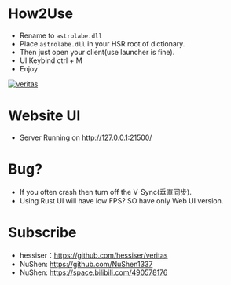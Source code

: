# How2Use
- Rename to ``astrolabe.dll``
- Place ``astrolabe.dll`` in your HSR root of dictionary.
- Then just open your client(use launcher is fine).
- UI Keybind ctrl + M
- Enjoy

[![veritas](https://img.shields.io/badge/veritas-Discord-%235865F2.svg)](https://discord.gg/Y9kSnPk95H)

# Website UI
- Server Running on http://127.0.0.1:21500/

# Bug?
- If you often crash then turn off the V-Sync(垂直同步). 
- Using Rust UI will have low FPS? SO have only Web UI version.

# Subscribe
- hessiser：https://github.com/hessiser/veritas
- NuShen: https://github.com/NuShen1337
- NuShen: https://space.bilibili.com/490578176
